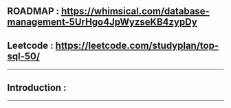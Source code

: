 ## ROADMAP : https://whimsical.com/database-management-5UrHgo4JpWyzseKB4zypDy
## Leetcode : https://leetcode.com/studyplan/top-sql-50/
--- 
## Introduction : 
--- 